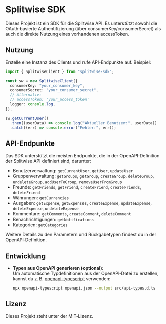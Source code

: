 # Splitwise SDK

Dieses Projekt ist ein SDK für die Splitwise API. Es unterstützt sowohl die OAuth‑basierte Authentifizierung (über consumerKey/consumerSecret) als auch die direkte Nutzung eines vorhandenen accessToken.

## Nutzung

Erstelle eine Instanz des Clients und rufe API-Endpunkte auf. Beispiel:

```typescript
import { SplitwiseClient } from "splitwise-sdk";

const sw = new SplitwiseClient({
  consumerKey: "your_consumer_key",
  consumerSecret: "your_consumer_secret",
  // Alternativ:
  // accessToken: 'your_access_token'
  logger: console.log,
});

sw.getCurrentUser()
  .then((userData) => console.log("Aktueller Benutzer:", userData))
  .catch((err) => console.error("Fehler:", err));
```

## API-Endpunkte

Das SDK unterstützt die meisten Endpunkte, die in der OpenAPI‑Definition der Splitwise API definiert sind, darunter:

- Benutzerverwaltung: `getCurrentUser`, `getUser`, `updateUser`
- Gruppenverwaltung: `getGroups`, `getGroup`, `createGroup`, `deleteGroup`, `undeleteGroup`, `addUserToGroup`, `removeUserFromGroup`
- Freunde: `getFriends`, `getFriend`, `createFriend`, `createFriends`, `deleteFriend`
- Währungen: `getCurrencies`
- Ausgaben: `getExpense`, `getExpenses`, `createExpense`, `updateExpense`, `deleteExpense`, `undeleteExpense`
- Kommentare: `getComments`, `createComment`, `deleteComment`
- Benachrichtigungen: `getNotifications`
- Kategorien: `getCategories`

Weitere Details zu den Parametern und Rückgabetypen findest du in der OpenAPI‑Definition.

## Entwicklung

- **Typen aus OpenAPI generieren (optional):**  
  Um automatische Typdefinitionen aus der OpenAPI‑Datei zu erstellen, kannst du z. B. [openapi-typescript](https://github.com/drwpow/openapi-typescript) verwenden:
  ```bash
  npx openapi-typescript openapi.json --output src/api-types.d.ts
  ```

## Lizenz

Dieses Projekt steht unter der MIT‑Lizenz.
